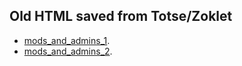 ## Old HTML saved from Totse/Zoklet


- [mods_and_admins_1](mods_and_admins/).
- [mods_and_admins_2](mods_and_admins/).

